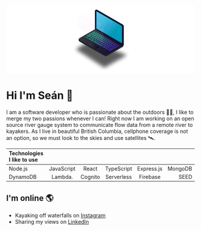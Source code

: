   <img src="https://github.com/SeanMcTernan/SeanMcTernan/blob/main/Laptop.gif?raw=true" alt="Sean Mc Ternan GitHub Motion Graphic">

# Hi I'm Seán 👋

I am a software developer who is passionate about the outdoors 🌱🌲, I like to merge my two passions whenever I can! Right now I am working on an open source river gauge system to communicate flow data from a remote river to kayakers. As I live in beautiful British Columbia, cellphone coverage is not an option, so we must look to the skies and use satellites 🛰️. 


|Technologies I like to use |                             |                             |                             |                             |               |             
| :---        |           :----:            |           :----:            |           :----:            |           :----:            |          ---: |
| Node.js     | JavaScript                  | React                       | TypeScript                  | Express.js                  | MongoDB       |
| DynamoDB    | Lambda.                     | Cognito                     | Serverless                  | Firebase                    | SEED          |


## I'm online 🌎

- Kayaking off waterfalls on <a href="https://www.instagram.com/whatsthekracken">Instagram</a>
- Sharing my views on <a href="https://www.linkedin.com/in/seanmcternan">LinkedIn</a>
